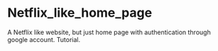 # Netflix_like_home_page
A Netflix like website, but just home page with authentication through google account. Tutorial.
